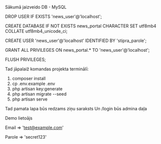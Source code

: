 Sākumā jaizveido DB - MySQL

DROP USER IF EXISTS 'news_user'@'localhost';

CREATE DATABASE IF NOT EXISTS news_portal
  CHARACTER SET utf8mb4
  COLLATE utf8mb4_unicode_ci;

CREATE USER 'news_user'@'localhost' IDENTIFIED BY 'stipra_parole';

GRANT ALL PRIVILEGES ON news_portal.* TO 'news_user'@'localhost';

FLUSH PRIVILEGES;

Tad jāpalaiž komandas projekta terminālī:
1. composer install
2. cp .env.example .env
3. php artisan key:generate
4. php artisan migrate --seed
5. php artisan serve

Tad pamata lapa būs redzams ziņu saraksts
Un /login būs admina daļa

Demo lietoājs


Email => 'test@example.com'

Parole => 'secret123'
